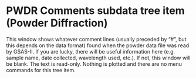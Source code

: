 <!--- Don't change the HTML version of this file; edit the .md version -->
<a name="PWDR_Comments"></a>
#  PWDR **Comments** subdata tree item (Powder Diffraction)

This window shows whatever comment lines (usually preceded by “#”, but this depends on the data format) found when the powder data file was read by GSAS-II. If you are lucky, there will be useful information here (e.g. sample name, date collected, wavelength used, etc.). If not, this window will be blank. The text is read-only. Nothing is plotted and there are no menu commands for this tree item.


